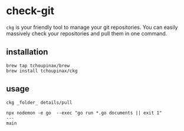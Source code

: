 # check-git

`ckg` is your friendly tool to manage your git repositories. You can easily massively check your repositories and pull them in one command.

## installation

```
brew tap tchoupinax/brew
brew install tchoupinax/ckg
```

## usage

```
ckg _folder_ details/pull
```

```
npx nodemon -e go  --exec "go run *.go documents || exit 1"
---
main
```
